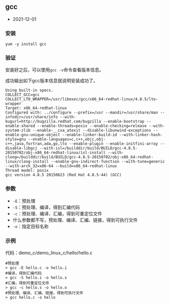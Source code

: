 ## gcc

- 2021-12-01

### 安装

```shell
yum -y install gcc
```

### 验证

安装好之后，可以使用`gcc -v`命令查看版本信息。

成功输出如下gcc版本信息就说明安装成功了。

```
Using built-in specs.
COLLECT_GCC=gcc
COLLECT_LTO_WRAPPER=/usr/libexec/gcc/x86_64-redhat-linux/4.8.5/lto-wrapper
Target: x86_64-redhat-linux
Configured with: ../configure --prefix=/usr --mandir=/usr/share/man --infodir=/usr/share/info --with-bugurl=http://bugzilla.redhat.com/bugzilla --enable-bootstrap --enable-shared --enable-threads=posix --enable-checking=release --with-system-zlib --enable-__cxa_atexit --disable-libunwind-exceptions --enable-gnu-unique-object --enable-linker-build-id --with-linker-hash-style=gnu --enable-languages=c,c++,objc,obj-c++,java,fortran,ada,go,lto --enable-plugin --enable-initfini-array --disable-libgcj --with-isl=/builddir/build/BUILD/gcc-4.8.5-20150702/obj-x86_64-redhat-linux/isl-install --with-cloog=/builddir/build/BUILD/gcc-4.8.5-20150702/obj-x86_64-redhat-linux/cloog-install --enable-gnu-indirect-function --with-tune=generic --with-arch_32=x86-64 --build=x86_64-redhat-linux
Thread model: posix
gcc version 4.8.5 20150623 (Red Hat 4.8.5-44) (GCC)
```

### 参数

- `-E`：预处理
- `-S`：预处理、编译，得到汇编代码
- `-c`：预处理、编译、汇编，得到可重定位文件
- 什么参数都不写，预处理、编译、汇编、链接，得到可执行文件
- `-o`：指定目标名称

### 示例

代码：demo_c/demo_linux_c/hello/hello.c

```shell
#预处理
> gcc -E hello.c -o hello.i
#编译，得到汇编代码
> gcc -S hello.i -o hello.s
#汇编，得到可重定位文件
> gcc -c hello.s -o hello.o
#预处理、编译、汇编、链接，得到可执行文件
> gcc hello.c -o hello
```